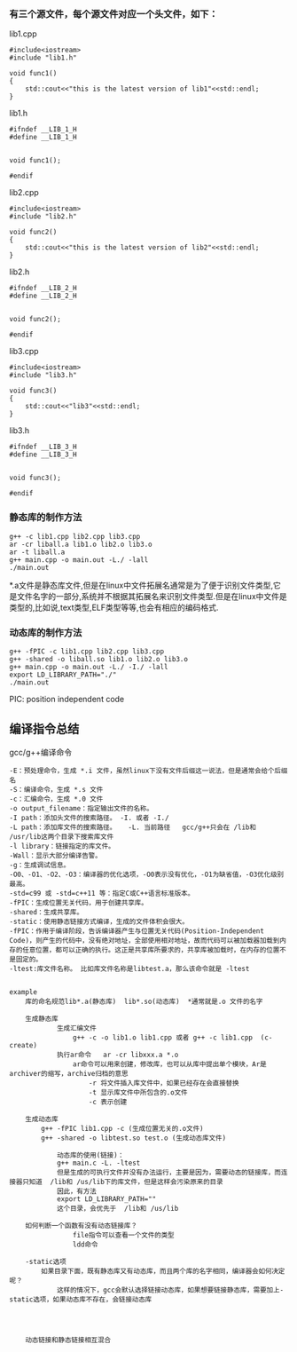 ### 有三个源文件，每个源文件对应一个头文件，如下：

lib1.cpp
```
#include<iostream>
#include "lib1.h"

void func1()
{
	std::cout<<"this is the latest version of lib1"<<std::endl;
}
```

lib1.h
```
#ifndef __LIB_1_H
#define __LIB_1_H

 
void func1();

#endif
```

lib2.cpp
```
#include<iostream>
#include "lib2.h"

void func2()
{
	std::cout<<"this is the latest version of lib2"<<std::endl;
}
```

lib2.h
```
#ifndef __LIB_2_H
#define __LIB_2_H

 
void func2();

#endif
```

lib3.cpp
```
#include<iostream>
#include "lib3.h"

void func3()
{
	std::cout<<"lib3"<<std::endl;
}
```

lib3.h
```
#ifndef __LIB_3_H
#define __LIB_3_H

 
void func3();

#endif
```

### 静态库的制作方法
```
g++ -c lib1.cpp lib2.cpp lib3.cpp
ar -cr liball.a lib1.o lib2.o lib3.o
ar -t liball.a
g++ main.cpp -o main.out -L./ -lall
./main.out
```
*.a文件是静态库文件,但是在linux中文件拓展名通常是为了便于识别文件类型,它是文件名字的一部分,系统并不根据其拓展名来识别文件类型.但是在linux中文件是类型的,比如说,text类型,ELF类型等等,也会有相应的编码格式.

### 动态库的制作方法
```
g++ -fPIC -c lib1.cpp lib2.cpp lib3.cpp
g++ -shared -o liball.so lib1.o lib2.o lib3.o
g++ main.cpp -o main.out -L./ -I./ -lall
export LD_LIBRARY_PATH="./"
./main.out
```
PIC: position independent code

## 编译指令总结

gcc/g++编译命令

	-E：预处理命令，生成 *.i 文件，虽然linux下没有文件后缀这一说法，但是通常会给个后缀名
	-S：编译命令，生成 *.s 文件
	-c：汇编命令，生成 *.0 文件
	-o output_filename：指定输出文件的名称。
	-I path：添加头文件的搜索路径。 -I. 或者 -I./
	-L path：添加库文件的搜索路径。   -L. 当前路径   gcc/g++只会在 /lib和 /usr/lib这两个目录下搜索库文件
	-l library：链接指定的库文件。
	-Wall：显示大部分编译告警。
	-g：生成调试信息。
	-O0、-O1、-O2、-O3：编译器的优化选项，-O0表示没有优化，-O1为缺省值，-O3优化级别最高。
	-std=c99 或 -std=c++11 等：指定C或C++语言标准版本。
	-fPIC：生成位置无关代码，用于创建共享库。
	-shared：生成共享库。
	-static：使用静态链接方式编译，生成的文件体积会很大。
	-fPIC：作用于编译阶段，告诉编译器产生与位置无关代码(Position-Independent Code)，则产生的代码中，没有绝对地址，全部使用相对地址，故而代码可以被加载器加载到内存的任意位置，都可以正确的执行。这正是共享库所要求的，共享库被加载时，在内存的位置不是固定的。
	-ltest:库文件名称。 比如库文件名称是libtest.a，那么该命令就是 -ltest


	example
		库的命名规范lib*.a(静态库)  lib*.so(动态库)  *通常就是.o 文件的名字
		
		生成静态库
				生成汇编文件
					g++ -c -o lib1.o lib1.cpp 或者 g++ -c lib1.cpp  (c-create)
				执行ar命令   ar -cr libxxx.a *.o
					ar命令可以用来创建，修改库，也可以从库中提出单个模块，Ar是archiver的缩写，archive归档的意思
						-r 将文件插入库文件中，如果已经存在会直接替换
						-t 显示库文件中所包含的.o文件
						-c 表示创建

		生成动态库
			g++ -fPIC lib1.cpp -c (生成位置无关的.o文件)
			g++ -shared -o libtest.so test.o (生成动态库文件)

				动态库的使用(链接)：
				g++ main.c -L. -ltest
				但是生成的可执行文件并没有办法运行，主要是因为，需要动态的链接库，而连接器只知道  /lib和 /us/lib下的库文件，但是这样会污染原来的目录
				因此，有方法
				export LD_LIBRARY_PATH=""
				这个目录，会优先于  /lib和 /us/lib

		如何判断一个函数有没有动态链接库？
					file指令可以查看一个文件的类型
					ldd命令 
					
		-static选项
			如果目录下面，既有静态库又有动态库，而且两个库的名字相同，编译器会如何决定呢？
				这样的情况下，gcc会默认选择链接动态库，如果想要链接静态库，需要加上-static选项，如果动态库不存在，会链接动态库




		动态链接和静态链接相互混合

